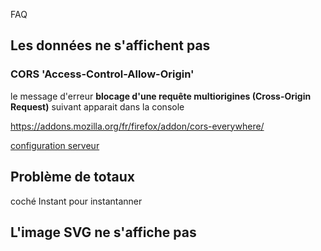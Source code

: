 FAQ

## Les données ne s'affichent pas

### CORS 'Access-Control-Allow-Origin'

le message d'erreur **blocage d'une requête multiorigines (Cross-Origin Request)** suivant apparait dans la console

https://addons.mozilla.org/fr/firefox/addon/cors-everywhere/

[configuration serveur](../appendix/server.md)

## Problème de totaux

coché Instant pour instantanner

## L'image SVG ne s'affiche pas
